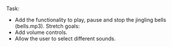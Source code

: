 Task:
- Add the functionality to play, pause and stop the jingling bells (bells.mp3).
Stretch goals:
- Add volume controls.
- Allow the user to select different sounds.